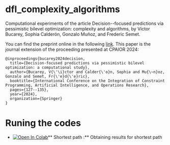 # dfl_complexity_algorithms
Computational experiments of the article Decision--focused predictions via pessimistic bilevel
optimization: complexity and algorithms, by Víctor Bucarey, Sophia Calderón, Gonzalo Muñoz, and Frederic Semet.

You can find the preprint online in the following [link](https://optimization-online.org/wp-content/uploads/2024/10/DFL__complexity_and_algorithms.pdf). This paper is the journal extension of the proceeding presented at CPAIOR 2024:

```
@inproceedings{bucarey2024decision,
  title={Decision-focused predictions via pessimistic bilevel optimization: a computational study},
  author={Bucarey, V{\'\i}ctor and Calder{\'o}n, Sophia and Mu{\~n}oz, Gonzalo and Semet, Fr{\'e}d{\'e}ric},
  booktitle={International Conference on the Integration of Constraint Programming, Artificial Intelligence, and Operations Research},
  pages={127--135},
  year={2024},
  organization={Springer}
}
```

# Runing the codes

- [![Open In Colab](https://colab.research.google.com/assets/colab-badge.svg)](https://colab.research.google.com/drive/1SvMil75ZbrlnSeYkmr3ITkxDv9I7tanX?authuser=2)** Shortest path :** Obtaining results for shortest path
